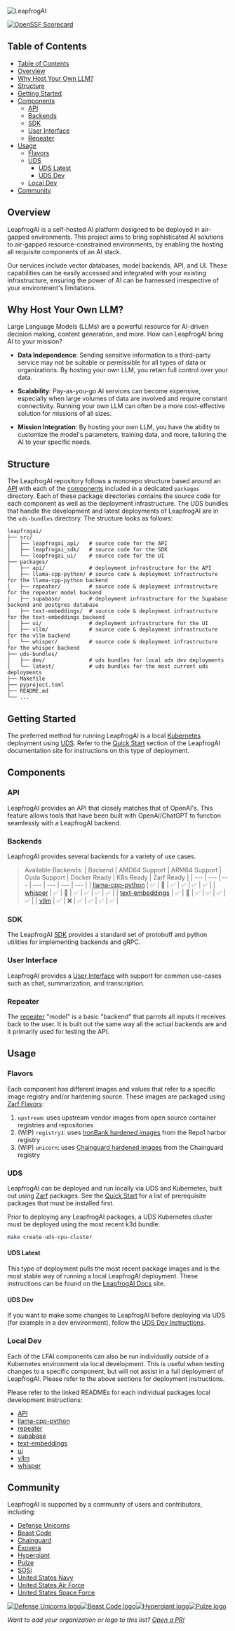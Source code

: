 ![LeapfrogAI](https://github.com/defenseunicorns/leapfrogai/raw/main/docs/imgs/leapfrogai.png)

[![OpenSSF Scorecard](https://api.securityscorecards.dev/projects/github.com/defenseunicorns/leapfrogai/badge)](https://api.securityscorecards.dev/projects/github.com/defenseunicorns/leapfrogai)

## Table of Contents

- [Table of Contents](#table-of-contents)
- [Overview](#overview)
- [Why Host Your Own LLM?](#why-host-your-own-llm)
- [Structure](#structure)
- [Getting Started](#getting-started)
- [Components](#components)
  - [API](#api)
  - [Backends](#backends)
  - [SDK](#sdk)
  - [User Interface](#user-interface)
  - [Repeater](#repeater)
- [Usage](#usage)
  - [Flavors](#flavors)
  - [UDS](#uds)
    - [UDS Latest](#uds-latest)
    - [UDS Dev](#uds-dev)
  - [Local Dev](#local-dev)
- [Community](#community)

## Overview

LeapfrogAI is a self-hosted AI platform designed to be deployed in air-gapped environments. This project aims to bring sophisticated AI solutions to air-gapped resource-constrained environments, by enabling the hosting all requisite components of an AI stack.

Our services include vector databases, model backends, API, and UI. These capabilities can be easily accessed and integrated with your existing infrastructure, ensuring the power of AI can be harnessed irrespective of your environment's limitations.

## Why Host Your Own LLM?

Large Language Models (LLMs) are a powerful resource for AI-driven decision making, content generation, and more. How can LeapfrogAI bring AI to your mission?

- **Data Independence**: Sending sensitive information to a third-party service may not be suitable or permissible for all types of data or organizations. By hosting your own LLM, you retain full control over your data.

- **Scalability**: Pay-as-you-go AI services can become expensive, especially when large volumes of data are involved and require constant connectivity. Running your own LLM can often be a more cost-effective solution for missions of all sizes.

- **Mission Integration**: By hosting your own LLM, you have the ability to customize the model's parameters, training data, and more, tailoring the AI to your specific needs.

## Structure

The LeapfrogAI repository follows a monorepo structure based around an [API](#api) with each of the [components](#components) included in a dedicated `packages` directory. Each of these package directories contains the source code for each component as well as the deployment infrastructure. The UDS bundles that handle the development and latest deployments of LeapfrogAI are in the `uds-bundles` directory. The structure looks as follows:

```shell
leapfrogai/
├── src/
│   ├── leapfrogai_api/   # source code for the API
│   ├── leapfrogai_sdk/   # source code for the SDK
│   └── leapfrogai_ui/    # source code for the UI
├── packages/
│   ├── api/              # deployment infrastructure for the API
│   ├── llama-cpp-python/ # source code & deployment infrastructure for the llama-cpp-python backend
│   ├── repeater/         # source code & deployment infrastructure for the repeater model backend  
│   ├── supabase/         # deployment infrastructure for the Supabase backend and postgres database
│   ├── text-embeddings/  # source code & deployment infrastructure for the text-embeddings backend
│   ├── ui/               # deployment infrastructure for the UI
│   ├── vllm/             # source code & deployment infrastructure for the vllm backend
│   └── whisper/          # source code & deployment infrastructure for the whisper backend
├── uds-bundles/
│   ├── dev/              # uds bundles for local uds dev deployments
│   └── latest/           # uds bundles for the most current uds deployments
├── Makefile
├── pyproject.toml
├── README.md
└── ...
```

## Getting Started

The preferred method for running LeapfrogAI is a local [Kubernetes](https://kubernetes.io/) deployment using [UDS](https://github.com/defenseunicorns/uds-core). Refer to the [Quick Start](https://docs.leapfrog.ai/docs/local-deploy-guide/quick_start/) section of the LeapfrogAI documentation site for instructions on this type of deployment.

## Components

### API

LeapfrogAI provides an API that closely matches that of OpenAI's. This feature allows tools that have been built with OpenAI/ChatGPT to function seamlessly with a LeapfrogAI backend.

### Backends

LeapfrogAI provides several backends for a variety of use cases.

> Available Backends:
> | Backend | AMD64 Support | ARM64 Support | Cuda Support | Docker Ready | K8s Ready | Zarf Ready |
> | --- | --- | --- | --- | --- | --- | --- |
> | [llama-cpp-python](packages/llama-cpp-python/) | ✅ | 🚧 | ✅ | ✅ | ✅ | ✅ |
> | [whisper](packages/whisper/) | ✅ | 🚧 | ✅ | ✅ | ✅ | ✅ |
> | [text-embeddings](packages/text-embeddings/) | ✅ | 🚧 | ✅ | ✅ | ✅ | ✅ |
> | [vllm](packages/vllm/) | ✅ | ❌ | ✅ | ✅ | ✅ | ✅ |

### SDK

The LeapfrogAI [SDK](src/leapfrogai_sdk/) provides a standard set of protobuff and python utilities for implementing backends and gRPC.

### User Interface

LeapfrogAI provides a [User Interface](src/leapfrogai_ui/) with support for common use-cases such as chat, summarization, and transcription.

### Repeater

The [repeater](packages/repeater/) "model" is a basic "backend" that parrots all inputs it receives back to the user. It is built out the same way all the actual backends are and it primarily used for testing the API.

## Usage

### Flavors

Each component has different images and values that refer to a specific image registry and/or hardening source. These images are packaged using [Zarf Flavors](https://docs.zarf.dev/ref/examples/package-flavors/):

1. `upstream`: uses upstream vendor images from open source container registries and repositories
2. (WIP) `registry1`: uses [IronBank hardened images](https://repo1.dso.mil/dsop) from the Repo1 harbor registry
3. (WIP) `unicorn`: uses [Chainguard hardened images](https://www.chainguard.dev/chainguard-images) from the Chainguard registry

### UDS

LeapfrogAI can be deployed and run locally via UDS and Kubernetes, built out using [Zarf](https://zarf.dev) packages. See the [Quick Start](https://docs.leapfrog.ai/docs/local-deploy-guide/quick_start/#prerequisites) for a list of prerequisite packages that must be installed first.

Prior to deploying any LeapfrogAI packages, a UDS Kubernetes cluster must be deployed using the most recent k3d bundle:

```sh
make create-uds-cpu-cluster
```

#### UDS Latest

This type of deployment pulls the most recent package images and is the most stable way of running a local LeapfrogAI deployment. These instructions can be found on the [LeapfrogAI Docs](https://docs.leapfrog.ai/docs/) site.

#### UDS Dev

If you want to make some changes to LeapfrogAI before deploying via UDS (for example in a dev environment), follow the [UDS Dev Instructions](/uds-bundles/dev/README.md).

### Local Dev

Each of the LFAI components can also be run individually outside of a Kubernetes environment via local development. This is useful when testing changes to a specific component, but will not assist in a full deployment of LeapfrogAI. Please refer to the above sections for deployment instructions.

Please refer to the linked READMEs for each individual packages local development instructions:

- [API](/src/leapfrogai_api/README.md)
- [llama-cpp-python](/packages/llama-cpp-python/README.md)
- [repeater](/packages/repeater/README.md)
- [supabase](/packages/supabase/README.md)
- [text-embeddings](/packages/text-embeddings/README.md)
- [ui](/src/leapfrogai_ui/README.md)
- [vllm](/packages/vllm/README.md)
- [whisper](/packages/whisper/README.md)

## Community

LeapfrogAI is supported by a community of users and contributors, including:

- [Defense Unicorns](https://defenseunicorns.com)
- [Beast Code](https://beast-code.com)
- [Chainguard](https://www.chainguard.dev/)
- [Exovera](https://exovera.com/)
- [Hypergiant](https://www.hypergiant.com/)
- [Pulze](https://www.pulze.ai)
- [SOSi](https://www.sosi.com/)
- [United States Navy](https://www.navy.mil/)
- [United States Air Force](https://www.airforce.com)
- [United States Space Force](https://www.spaceforce.mil)

[![Defense Unicorns logo](/docs/imgs/user-logos/defense-unicorns.png)](https://defenseunicorns.com)[![Beast Code logo](/docs/imgs/user-logos/beast-code.png)](https://beast-code.com)[![Hypergiant logo](/docs/imgs/user-logos/hypergiant.png)](https://hypergiant.com)[![Pulze logo](/docs/imgs/user-logos/pulze.png)](https://pulze.ai)

*Want to add your organization or logo to this list? [Open a PR!](https://github.com/defenseunicorns/leapfrogai/edit/main/README.md)*
